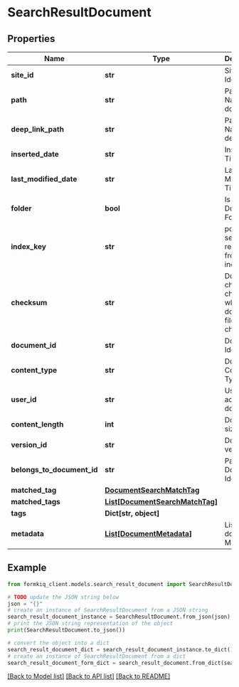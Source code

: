 # SearchResultDocument


## Properties

Name | Type | Description | Notes
------------ | ------------- | ------------- | -------------
**site_id** | **str** | Site Identifier | [optional] 
**path** | **str** | Path or Name of document | [optional] 
**deep_link_path** | **str** | Path or Name of deep link | [optional] 
**inserted_date** | **str** | Inserted Timestamp | [optional] 
**last_modified_date** | **str** | Last Modified Timestamp | [optional] 
**folder** | **bool** | Is Result a Document Folder | [optional] 
**index_key** | **str** | populated if search result are from an index | [optional] 
**checksum** | **str** | Document checksum, changes when document file changes | [optional] 
**document_id** | **str** | Document Identifier | [optional] 
**content_type** | **str** | Document Content-Type | [optional] 
**user_id** | **str** | User who added document | [optional] 
**content_length** | **int** | Document size | [optional] 
**version_id** | **str** | Document version | [optional] 
**belongs_to_document_id** | **str** | Parent Document Identifier | [optional] 
**matched_tag** | [**DocumentSearchMatchTag**](DocumentSearchMatchTag.md) |  | [optional] 
**matched_tags** | [**List[DocumentSearchMatchTag]**](DocumentSearchMatchTag.md) |  | [optional] 
**tags** | **Dict[str, object]** |  | [optional] 
**metadata** | [**List[DocumentMetadata]**](DocumentMetadata.md) | List of document Metadata | [optional] 

## Example

```python
from formkiq_client.models.search_result_document import SearchResultDocument

# TODO update the JSON string below
json = "{}"
# create an instance of SearchResultDocument from a JSON string
search_result_document_instance = SearchResultDocument.from_json(json)
# print the JSON string representation of the object
print(SearchResultDocument.to_json())

# convert the object into a dict
search_result_document_dict = search_result_document_instance.to_dict()
# create an instance of SearchResultDocument from a dict
search_result_document_form_dict = search_result_document.from_dict(search_result_document_dict)
```
[[Back to Model list]](../README.md#documentation-for-models) [[Back to API list]](../README.md#documentation-for-api-endpoints) [[Back to README]](../README.md)


